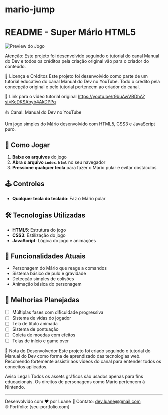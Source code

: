 # mario-jump
# README - Super Mário HTML5


![Preview do Jogo](imagens/gameplay.png) <!-- Adicione uma imagem de preview se tiver -->

Atenção: Este projeto foi desenvolvido seguindo o tutorial do canal Manual do Dev e todos os créditos pela criação original vão para o criador do conteúdo.

📜 Licença e Créditos
Este projeto foi desenvolvido como parte de um tutorial educativo do canal Manual do Dev no YouTube. Todo o crédito pela concepção original e pelo tutorial pertencem ao criador do canal.

🎥 Link para o vídeo tutorial original
https://youtu.be/r9buAwVBDhA?si=KcDKSAbyb4AkDPPq

👍 Canal: Manual do Dev no YouTube

Um jogo simples do Mário desenvolvido com HTML5, CSS3 e JavaScript puro.

## 🚀 Como Jogar
1. **Baixe os arquivos** do jogo
2. **Abra o arquivo `index.html`** no seu navegador
3. **Pressione qualquer tecla** para fazer o Mário pular e evitar obstáculos

## 🕹️ Controles
- **Qualquer tecla do teclado**: Faz o Mário pular

## 🛠️ Tecnologias Utilizadas
- **HTML5**: Estrutura do jogo
- **CSS3**: Estilização do jogo
- **JavaScript**: Lógica do jogo e animações

## 🔧 Funcionalidades Atuais
- Personagem do Mário que reage a comandos
- Sistema básico de pulo e gravidade
- Detecção simples de colisões
- Animação básica do personagem

## 🚀 Melhorias Planejadas
- [ ] Múltiplas fases com dificuldade progressiva
- [ ] Sistema de vidas do jogador
- [ ] Tela de título animada
- [ ] Sistema de pontuação
- [ ] Coleta de moedas com efeitos
- [ ] Telas de início e game over

📝 Nota do Desenvolvedor
Este projeto foi criado seguindo o tutorial do Manual do Dev como forma de aprendizado das tecnologias web. Recomendo fortemente assistir aos vídeos do canal para entender todos os conceitos aplicados.

Aviso Legal: Todos os assets gráficos são usados apenas para fins educacionais. Os direitos de personagens como Mário pertencem à Nintendo.

---

Desenvolvido com ❤️ por Luane 
📧 Contato: dev.luane@gmail.com  
🌐 Portfolio: [seu-portfolio.com]
